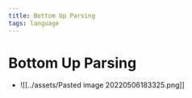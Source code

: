 ```yaml
---
title: Bottom Up Parsing
tags: language
---
```


# Bottom Up Parsing
- ![[../assets/Pasted image 20220506183325.png]]








































